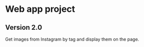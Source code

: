 # Web app project #

## Version 2.0 ##
Get images from Instagram by tag and display them on the page.
